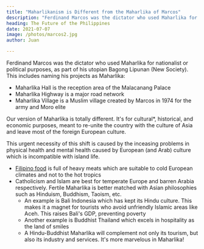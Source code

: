 ```yaml
---
title: "Maharlikanism is Different from the Maharlika of Marcos"
description: "Ferdinand Marcos was the dictator who used Maharlika for nationalist or political purposes, as part of his utopian Bagong Lipunan (New Society)"
heading: The Future of the Philippines
date: 2021-07-07
image: /photos/marcos2.jpg
author: Juan

---
```




Ferdinand Marcos was the dictator who used Maharlika for nationalist or political purposes, as part of his utopian Bagong Lipunan (New Society). This includes naming his projects as Maharlika:
- Maharlika Hall is the reception area of the Malacanang Palace
- Maharlika Highway is a major road network
- Maharlika Village is a Muslim village created by Marcos in 1974 for the army and Moro elite 
<!-- - Maharlika Charity Center -->

Our version of Maharlika is totally different. It's for cultural*, historical, and economic purposes, meant to re-unite the country with the culture of Asia and leave most of the foreign European culture. 


This urgent necessity of this shift is caused by the inceasing problems in physical health and mental health caused by European (and Arab) culture which is incompatible with island life. 

- [Filipino food](/culture/war-adobo) is full of heavy meats which are suitable to cold European climates and not to the hot tropics
- Catholicism and Islam are best for temperate Europe and barren Arabia respectively. Fertile Maharlika is better matched with Asian philosophies such as Hinduism, Buddhism, Taoism, etc.
  - An example is Bali Indonesia which has kept its Hindu culture. This makes it a magnet for tourists who avoid unfriendly Islamic areas like Aceh. This raises Bali's GDP, preventing poverty
  - Another example is Buddhist Thailand which excels in hospitality as the land of smiles
  - A Hindu-Buddhist Maharlika will complement not only its tourism, but also its industry and services. It's more marvelous in Maharlika! 


